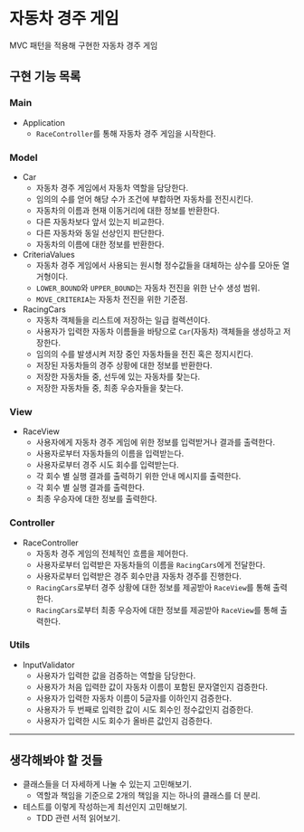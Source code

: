 # 자동차 경주 게임

MVC 패턴을 적용해 구현한 자동차 경주 게임

## 구현 기능 목록

### Main

* Application
    * `RaceController`를 통해 자동차 경주 게임을 시작한다.

### Model

* Car
    * 자동차 경주 게임에서 자동차 역할을 담당한다.
    * 임의의 수를 얻어 해당 수가 조건에 부합하면 자동차를 전진시킨다.
    * 자동차의 이름과 현재 이동거리에 대한 정보를 반환한다.
    * 다른 자동차보다 앞서 있는지 비교한다.
    * 다른 자동차와 동일 선상인지 판단한다.
    * 자동차의 이름에 대한 정보를 반환한다.
* CriteriaValues
    * 자동차 경주 게임에서 사용되는 원시형 정수값들을 대체하는 상수를 모아둔 열거형이다.
    * `LOWER_BOUND`와 `UPPER_BOUND`는 자동차 전진을 위한 난수 생성 범위.
    * `MOVE_CRITERIA`는 자동차 전진을 위한 기준점.
* RacingCars
    * 자동차 객체들을 리스트에 저장하는 일급 컬렉션이다.
    * 사용자가 입력한 자동차 이름들을 바탕으로 `Car`(자동차) 객체들을 생성하고 저장한다.
    * 임의의 수를 발생시켜 저장 중인 자동차들을 전진 혹은 정지시킨다.
    * 저장된 자동차들의 경주 상황에 대한 정보를 반환한다.
    * 저장한 자동차들 중, 선두에 있는 자동차를 찾는다.
    * 저장한 자동차들 중, 최종 우승자들을 찾는다.

### View

* RaceView
    * 사용자에게 자동차 경주 게임에 위한 정보를 입력받거나 결과를 출력한다.
    * 사용자로부터 자동차들의 이름을 입력받는다.
    * 사용자로부터 경주 시도 회수를 입력받는다.
    * 각 회수 별 실행 결과를 출력하기 위한 안내 메시지를 출력한다.
    * 각 회수 별 실행 결과를 출력한다.
    * 최종 우승자에 대한 정보를 출력한다.

### Controller

* RaceController
    * 자동차 경주 게임의 전체적인 흐름을 제어한다.
    * 사용자로부터 입력받은 자동차들의 이름을 `RacingCars`에게 전달한다.
    * 사용자로부터 입력받은 경주 회수만큼 자동차 경주를 진행한다.
    * `RacingCars`로부터 경주 상황에 대한 정보를 제공받아 `RaceView`를 통해 출력한다.
    * `RacingCars`로부터 최종 우승자에 대한 정보를 제공받아 `RaceView`를 통해 출력한다.

### Utils

* InputValidator
    * 사용자가 입력한 값을 검증하는 역할을 담당한다.
    * 사용자가 처음 입력한 값이 자동차 이름이 포함된 문자열인지 검증한다.
    * 사용자가 입력한 자동차 이름이 5글자를 이하인지 검증한다.
    * 사용자가 두 번째로 입력한 값이 시도 회수인 정수값인지 검증한다.
    * 사용자가 입력한 시도 회수가 올바른 값인지 검증한다.

---

## 생각해봐야 할 것들

* 클래스들을 더 자세하게 나눌 수 있는지 고민해보기.
    * 역할과 책임을 기준으로 2개의 책임을 지는 하나의 클래스를 더 분리.
* 테스트를 이렇게 작성하는게 최선인지 고민해보기.
    * TDD 관련 서적 읽어보기.